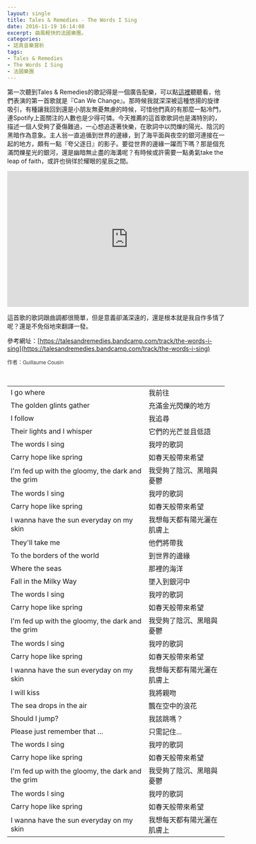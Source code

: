 ```yaml
---
layout: single
title: Tales & Remedies - The Words I Sing
date: 2016-11-19 16:14:08
excerpt: 曲風輕快的法國樂團。
categories:
- 認真音樂賞析
tags:
- Tales & Remedies
- The Words I Sing
- 法國樂團
---
```


第一次聽到Tales &amp; Remedies的歌記得是一個廣告配樂，可以點[這裡](https://www.youtube.com/watch?v=l9wsN15Gjzc)聽聽看，他們表演的第一首歌就是『Can We Change』。那時候我就深深被這種悠揚的旋律吸引，有種讓我回到還是小朋友無憂無慮的時候，可惜他們真的有那麼一點冷門，連Spotify上面關注的人數也是少得可憐。今天推薦的這首歌歌詞也是滿特別的，描述一個人受夠了憂傷難過，一心想追逐著快樂，在歌詞中以閃爍的陽光、陰沉的黑暗作為意象。主人翁一直追循到世界的邊緣，到了海平面與夜空的銀河連接在一起的地方，頗有一點『夸父逐日』的影子。要從世界的邊緣一躍而下嗎？那是個充滿閃爍星光的銀河，還是幽暗無止盡的海溝呢？有時候或許需要一點勇氣take the leap of faith，或許也徜徉於耀眼的星辰之間。

<p style="text-align: center;"><iframe allowfullscreen="" class="" frameborder="0" height="315" src="https://www.youtube.com/embed/BfLX7J2zvYk?wmode=transparent" width="560"></iframe></p>

這首歌的歌詞跟曲調都很簡單，但是意義卻滿深遠的，還是根本就是我自作多情了呢？還是不免俗地來翻譯一發。

參考網址：[https://talesandremedies.bandcamp.com/track/the-words-i-sing](https://talesandremedies.bandcamp.com/track/the-words-i-sing)

<font color="#363636" face="helvetica neue, helvetica, arial, sans-serif"><span style="font-size:12px">作者：Guillaume Cousin</span></font>

<table align="center" border="0" cellpadding="1" cellspacing="1">
		<tr>
			<td>I go where</td>
			<td>我前往</td>
		</tr>
		<tr>
			<td>The golden glints gather </td>
			<td>充滿金光閃爍的地方</td>
		</tr>
		<tr>
			<td>I follow</td>
			<td>我追尋</td>
		</tr>
		<tr>
			<td>Their lights and I whisper</td>
			<td>它們的光芒並且低語</td>
		</tr>
		<tr>
		</tr>
		<tr>
			<td>The words I sing </td>
			<td>我哼的歌詞</td>
		</tr>
		<tr>
			<td>Carry hope like spring</td>
			<td>如春天般帶來希望</td>
		</tr>
		<tr>
			<td>I'm fed up with the gloomy, the dark and the grim</td>
			<td>我受夠了陰沉、黑暗與憂鬱</td>
		</tr>
		<tr>
		</tr>
		<tr>
			<td>The words I sing </td>
			<td>我哼的歌詞</td>
		</tr>
		<tr>
			<td>Carry hope like spring</td>
			<td>如春天般帶來希望</td>
		</tr>
		<tr>
			<td>I wanna have the sun everyday on my skin</td>
			<td>我想每天都有陽光灑在肌膚上</td>
		</tr>
		<tr>
		</tr>
		<tr>
			<td>They'll take me</td>
			<td>他們將帶我</td>
		</tr>
		<tr>
			<td>To the borders of the world</td> 
			<td>到世界的邊緣</td>
		</tr>
		<tr>
			<td>Where the seas</td>
			<td>那裡的海洋</td>
		</tr>
		<tr>
			<td>Fall in the Milky Way</td>
			<td>墜入到銀河中</td>
		</tr>
		<tr>
		</tr>
		<tr>
			<td>The words I sing </td>
			<td>我哼的歌詞</td>
		</tr>
		<tr>
			<td>Carry hope like spring</td>
			<td>如春天般帶來希望</td>
		</tr>
		<tr>
			<td>I'm fed up with the gloomy, the dark and the grim</td>
			<td>我受夠了陰沉、黑暗與憂鬱</td>
		</tr>
		<tr>
		</tr>
		<tr>
			<td>The words I sing </td>
			<td>我哼的歌詞</td>
		</tr>
		<tr>
			<td>Carry hope like spring</td>
			<td>如春天般帶來希望</td>
		</tr>
		<tr>
			<td>I wanna have the sun everyday on my skin</td>
			<td>我想每天都有陽光灑在肌膚上</td>
		</tr>
		<tr>
		</tr>
		<tr>
			<td>I will kiss</td>
			<td>我將親吻</td>
		</tr>
		<tr>
			<td>The sea drops in the air</td>
			<td>飄在空中的浪花</td>
		</tr>
		<tr>
			<td>Should I jump?</td>
			<td>我該跳嗎？</td>
		</tr>
		<tr>
			<td>Please just remember that … </td>
			<td>只需記住...</td>
		</tr>
		<tr>
		</tr>
		<tr>
			<td>The words I sing</td>
			<td>我哼的歌詞</td>
		</tr>
		<tr>
			<td>Carry hope like spring</td>
			<td>如春天般帶來希望</td>
		</tr>
		<tr>
			<td>I'm fed up with the gloomy, the dark and the grim</td>
			<td>我受夠了陰沉、黑暗與憂鬱</td>
		</tr>
		<tr>
			<td>The words I sing</td>
			<td>我哼的歌詞</td>
		</tr>
		<tr>
			<td>Carry hope like spring</td>
			<td>如春天般帶來希望</td>
		</tr>
		<tr>
			<td>I wanna have the sun everyday on my skin</td>
			<td>我想每天都有陽光灑在肌膚上</td>
		</tr>
</table>

